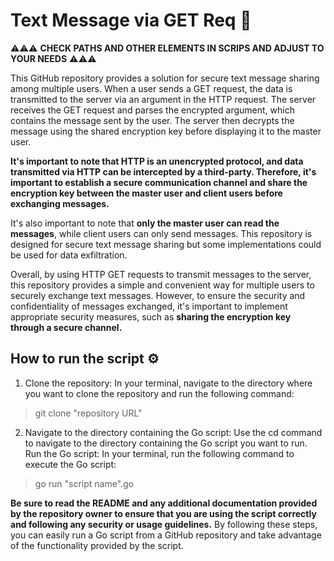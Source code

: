 # Text Message via GET Req 🔏

⚠️⚠️⚠️ **CHECK PATHS AND OTHER ELEMENTS IN SCRIPS AND ADJUST TO YOUR NEEDS** ⚠️⚠️⚠️

This GitHub repository provides a solution for secure text message sharing among multiple users.
When a user sends a GET request, the data is transmitted to the server via an argument in the HTTP request. The server receives the GET request and           parses the encrypted argument, which contains the message sent by the user. The server then decrypts the message using the shared encryption key before displaying it to the master user.

**It's important to note that HTTP is an unencrypted protocol, and data transmitted via HTTP can be intercepted by a third-party. Therefore, it's important to establish a secure communication channel and share the encryption key between the master user and client users before exchanging messages.**

It's also important to note that **only the master user can read the messages**, while client users can only send messages. This repository is designed for secure text message sharing but some implementations could be used for data exfiltration.

Overall, by using HTTP GET requests to transmit messages to the server, this repository provides a simple and convenient way for multiple users to securely exchange text messages. However, to ensure the security and confidentiality of messages exchanged, it's important to implement appropriate security measures, such as **sharing the encryption key through a secure channel.**

## How to run the script ⚙️

1. Clone the repository: In your terminal, navigate to the directory where you want to clone the repository and run the following command:
> git clone "repository URL"
2. Navigate to the directory containing the Go script: Use the cd command to navigate to the directory containing the Go script you want to run.
Run the Go script: In your terminal, run the following command to execute the Go script:
> go run "script name".go

**Be sure to read the README and any additional documentation provided by the repository owner to ensure that you are using the script correctly and following any security or usage guidelines.**
By following these steps, you can easily run a Go script from a GitHub repository and take advantage of the functionality provided by the script.
